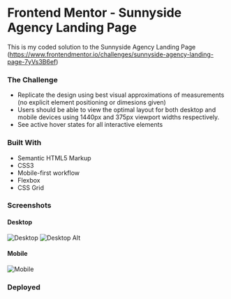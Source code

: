 # Frontend Mentor - Sunnyside Agency Landing Page

This is my coded solution to the Sunnyside Agency Landing Page (https://www.frontendmentor.io/challenges/sunnyside-agency-landing-page-7yVs3B6ef)


### The Challenge
 - Replicate the design using best visual approximations of measurements (no explicit element positioning or dimesions given) 
- Users should be able to view the optimal layout for both desktop and mobile devices using 1440px and 375px viewport widths respectively.
- See active hover states for all interactive elements


### Built With
- Semantic HTML5 Markup
- CSS3
- Mobile-first workflow
- Flexbox
- CSS Grid

### Screenshots

#### Desktop
![Desktop](./Screenshots/sunnyside.png)
![Desktop Alt](./Screenshots/pricing-desktop-alt.png)

#### Mobile
![Mobile](./Screenshots/sunnyside-mobile.png)


### Deployed

